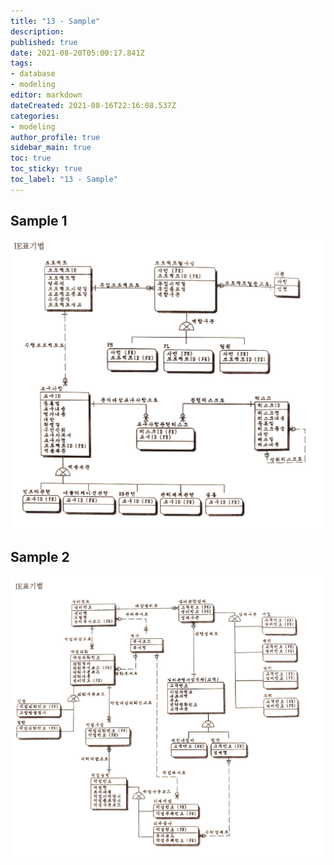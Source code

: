 ```yaml
---
title: "13 - Sample"
description: 
published: true
date: 2021-08-20T05:00:17.841Z
tags: 
- database
- modeling
editor: markdown
dateCreated: 2021-08-16T22:16:08.537Z
categories:
- modeling
author_profile: true
sidebar_main: true
toc: true
toc_sticky: true
toc_label: "13 - Sample"
---
```


## Sample 1
![data-modeling-13-01.jpg](..%2F..%2Fassets%2Fimg%2Fdata_modeling%2Fdata-modeling-13-01.jpg)

## Sample 2
![data-modeling-13-02.jpg](..%2F..%2Fassets%2Fimg%2Fdata_modeling%2Fdata-modeling-13-02.jpg)